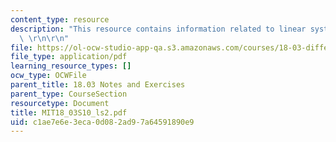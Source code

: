 ```yaml
---
content_type: resource
description: "This resource contains information related to linear systems of ODE's.\
  \ \r\n\r\n"
file: https://ol-ocw-studio-app-qa.s3.amazonaws.com/courses/18-03-differential-equations-spring-2010/c1ae7e6e3eca0d082ad97a64591890e9_MIT18_03S10_ls2.pdf
file_type: application/pdf
learning_resource_types: []
ocw_type: OCWFile
parent_title: 18.03 Notes and Exercises
parent_type: CourseSection
resourcetype: Document
title: MIT18_03S10_ls2.pdf
uid: c1ae7e6e-3eca-0d08-2ad9-7a64591890e9
---
```

